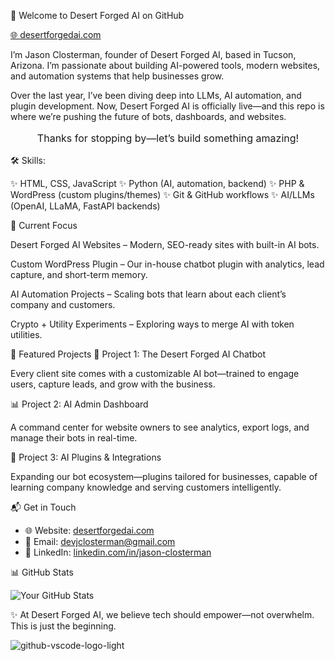 🚀 Welcome to Desert Forged AI on GitHub

<div></div>

<a href="https://desertforgedai.com" target="_blank">🌐 desertforgedai.com</a>

I’m Jason Closterman, founder of Desert Forged AI, based in Tucson, Arizona.
I’m passionate about building AI-powered tools, modern websites, and automation systems that help businesses grow.

Over the last year, I’ve been diving deep into LLMs, AI automation, and plugin development. Now, Desert Forged AI is officially live—and this repo is where we’re pushing the future of bots, dashboards, and websites.

<p style="font-size: 16px; text-align: center;">Thanks for stopping by—let’s build something amazing!</p>
🛠️ Skills:
<ul></ul>
✨ HTML, CSS, JavaScript
✨ Python (AI, automation, backend)
✨ PHP & WordPress (custom plugins/themes)
✨ Git & GitHub workflows
✨ AI/LLMs (OpenAI, LLaMA, FastAPI backends)

🔭 Current Focus

Desert Forged AI Websites – Modern, SEO-ready sites with built-in AI bots.

Custom WordPress Plugin – Our in-house chatbot plugin with analytics, lead capture, and short-term memory.

AI Automation Projects – Scaling bots that learn about each client’s company and customers.

Crypto + Utility Experiments – Exploring ways to merge AI with token utilities.

🚧 Featured Projects
🤖 Project 1: The Desert Forged AI Chatbot

Every client site comes with a customizable AI bot—trained to engage users, capture leads, and grow with the business.

📊 Project 2: AI Admin Dashboard

A command center for website owners to see analytics, export logs, and manage their bots in real-time.

🔗 Project 3: AI Plugins & Integrations

Expanding our bot ecosystem—plugins tailored for businesses, capable of learning company knowledge and serving customers intelligently.

📬 Get in Touch


- 🌐 Website: [desertforgedai.com](https://desertforgedai.com)  
- 📧 Email: [devjclosterman@gmail.com](mailto:devjclosterman@gmail.com)  
- 💼 LinkedIn: [linkedin.com/in/jason-closterman](https://linkedin.com/in/jason-closterman) 

📊 GitHub Stats

![Your GitHub Stats](https://github-readme-stats.vercel.app/api?username=devjclosterman&show_icons=true&theme=dark)

✨ At Desert Forged AI, we believe tech should empower—not overwhelm. This is just the beginning.

![github-vscode-logo-light](https://github.com/devjclosterman/devjclosterman/assets/129931920/a7b6d6de-f229-4f12-8051-4d97f3fd4364)
